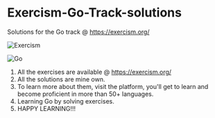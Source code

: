 # Exercism-Go-Track-solutions
Solutions for the Go track @ https://exercism.org/


![Exercism](https://d24y9kuxp2d7l2.cloudfront.net/assets/icons/exercism-with-logo-black-b427c06c6a068ba9f391734115e4d22dfa876d1d.svg)

![Go](https://dg8krxphbh767.cloudfront.net/tracks/go.svg)



1. All the exercises are available @ https://exercism.org/ 
2. All the solutions are mine own.
3. To learn more about them, visit the platform, you'll get to learn and become proficient in more than 50+ languages.
4. Learning Go by solving exercises. 
5. HAPPY LEARNING!!!




